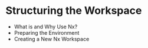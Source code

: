 # Structuring the Workspace

- What is and Why Use Nx?
- Preparing the Environment
- Creating a New Nx Workspace
